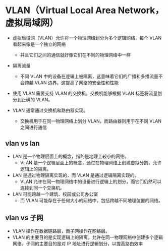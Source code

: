 # VLAN（Virtual Local Area Network，虚拟局域网）
+ 虚拟局域网（VLAN）允许将一个物理网络划分为多个逻辑网络，每个 VLAN 看起来像是一个独立的网络
    + 并且它们之间的通信就好像它们在不同的物理网络中一样

+ 隔离流量
    + 不同 VLAN 中的设备在逻辑上被隔离，这意味着它们的广播和多播流量不会跨越 VLAN 边界。这提高了网络的安全性和性能

+ 使用 VLAN 需要支持 VLAN 的交换机。交换机能够根据 VLAN 标签将流量划分到正确的 VLAN。

+ VLAN 通常通过交换机和路由器实现。
    + 交换机用于在同一物理网络上划分 VLAN，而路由器则用于在不同 VLAN 之间进行通信


## vlan vs lan
+ LAN 是一个物理层面上的概念，指的是地理上较小的网络。
    + VLAN 是一个逻辑层面上的概念，通过在物理网络上创建虚拟分割，允许逻辑上的隔离。
+ LAN 是通过物理隔离实现的，而 VLAN 是通过逻辑隔离实现的。
    + VLAN 允许在同一物理网络中的设备进行逻辑上的划分，而它们仍然可以连接到同一个交换机。
+ LAN 可能跨越一个建筑、校园或公司办公室
    + 而 VLAN 可能存在于任何大小的网络中，包括跨越不同地理位置的网络。

## vlan vs 子网
+  VLAN 操作在数据链路层，而子网操作在网络层。
+  VLAN 的主要目的是实现逻辑上的隔离，允许在同一物理网络中创建多个逻辑网络。子网的主要目的是对 IP 地址进行逻辑划分，以提高路由效率